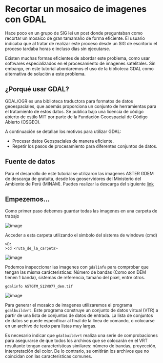 # Recortar un mosaico de imagenes con GDAL

Hace poco en un grupo de SIG lei un post donde preguntaban como recortar un mosaico de gran tamamaño de forma eficiente. El usuario indicaba que al tratar de realizar este proceso desde un SIG de escritorio el proceso tardaba horas e incluso dias sin ejecutarse.

Existen muchas formas eficientes de abordar este problema, como usar softwares especializados en el procesamiento de imagenes satelitales. Sin embargo, en este tutorial abordaremos el uso de la biblioteca GDAL como alternativa de solución a este problema.

## ¿Porqué usar GDAL?

GDAL/OGR es una biblioteca traductora para formatos de datos geoespaciales, que además proporciona un conjunto de herramientas para el tratamiento de estos datos. Se publica bajo una licencia de código abierto de estilo MIT por parte de la Fundación Geoespacial de Código Abierto (OSGEO).

A continuación se detallan los motivos para utilizar GDAL:

* Procesar datos Geospaciales de manera eficiente.
* Repetir los pasos de procesamiento para diferentes conjuntos de datos.

## Fuente de datos

Para el desarrollo de este tutorial se utilizaron las imagenes ASTER GDEM de descarga de gratuita, desde los geoservidores del Ministerio del Ambiente de Perú (MINAM). Puedes realizar la descarga del siguiente [link](https://geoservidorperu.minam.gob.pe/geoservidor/download_raster.aspx)

## Empezemos...

Como primer paso debemos guardar todas las imagenes en una carpeta de trabajo

![image](https://user-images.githubusercontent.com/88239150/187310580-223a2d50-6d87-46ed-b39a-bd4d274d1d1c.png)

Acceder a esta carpeta utilizando el simbolo del sistema de windows (cmd)

```
>D:
>cd <ruta_de_la_carpeta>
```

![image](https://user-images.githubusercontent.com/88239150/187311414-a384a806-f2f0-4fad-be21-17f8d038c03d.png)

Podemos inspeccionar las imagenes con `gdalinfo` para comprobar que tengan las misma carácteristicas: Número de bandas (Como son DEM tienen 1 banda), sistemas de referencia, tamaño del pixel, entre otros.

```
gdalinfo ASTGTM_S12W077_dem.tif
```

![image](https://user-images.githubusercontent.com/88239150/187311816-9a469a5c-f75e-4168-87af-04813930a32a.png)

Para generar el mosaico de imagenes utilizaremos el programa `gdalbuildvrt`. Este programa construye un conjunto de datos virtual (VTR) a partir de una lista de conjuntos de datos de entrada. La lista de conjuntos de datos se puede especificar al final de la línea de comando, o colocarse en un archivo de texto para listas muy largas.

Es necesario indicar que `gdalbuildvrt` realiza una serie de comprobaciones para asegurarse de que todos los archivos que se colocarán en el VRT resultante tengan características similares: número de bandas, proyección, interpretación del color. De lo contrario, se omitirán los archivos que no coincidan con las características comunes.




